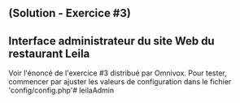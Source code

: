 ## (Solution - Exercice #3) 
## Interface administrateur du site Web du restaurant Leila

Voir l'énoncé de l'exercice #3 distribué par Omnivox.
Pour tester, commencer par ajuster les valeurs de configuration dans le fichier 'config/config.php'# leilaAdmin
